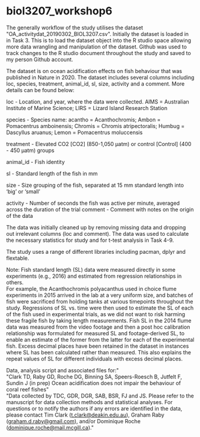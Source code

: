 # biol3207_workshop6

The generally workflow of the study utilises the dataset "OA_activitydat_20190302_BIOL3207.csv". Initially the dataset is loaded in in Task 3. This is to load the dataset object into the R studio space allowing more data wrangling and manipulation of the dataset. Github was used to track changes to the R studio document throughout the study and saved to my person Github account.

The dataset is on ocean acidification effects on fish behaviour that was published in Nature in 2020. The dataset includes several columns including loc, species, treatment, animal_id, sl, size, activity and a comment. More details can be found below:

loc - Location, and year, where the data were collected. AIMS = Australian Institute of Marine Science; LIRS = Lizard Island Research Station

species - Species name: acantho = Acanthochromis; Ambon = Pomacentrus amboinensis; Chromis = Chromis atripectoralis; Humbug = Dascyllus aruanus; Lemon = Pomacentrus moluccensis

treatment - 	Elevated CO2 [CO2] (850-1,050 µatm) or control [Control] (400 - 450 µatm) groups

animal_id - Fish identity

sl - Standard length of the fish in mm

size - Size grouping of the fish, separated at 15 mm standard length into ‘big’ or ‘small’

activity - 	Number of seconds the fish was active per minute, averaged across the duration of the trial
comment - Comment with notes on the origin of the data

The data was initially cleaned up by removing missing data and dropping out irrelevant columns (loc and comment). The data was used to calculate the necessary statistics for study and for t-test analysis in Task 4-9.

The study uses a range of different libraries including pacman, dplyr and flextable.

Note: Fish standard length (SL) data were measured directly in some experiments (e.g., 2016) and estimated from regression relationships in others.  
For example, the Acanthochromis polyacanthus used in choice flume experiments in 2015 arrived in the lab at a very uniform size, and batches of fish 
were sacrificed from holding tanks at various timepoints throughout the study.  Regressions of SL vs. time were then used to estimate the SL of each 
of the fish used in experimental trials, as we did not want to risk harming these fragile fish by taking length measurements.  Fish SL in the 2014 flume 
data was measured from the video footage and then a post hoc calibration relationship was formulated for measured SL and footage-derived SL, to enable 
an estimate of the former from the latter for each of the experimental fish.  Excess decimal places have been retained in the dataset in instances where 
SL has been calculated rather than measured. This also explains the repeat values of SL for different individuals with excess decimal places.

Data, analysis script and associated files for:"			
"Clark TD, Raby GD, Roche DG, Binning SA, Speers-Roesch B, Jutfelt F, Sundin J (in prep) Ocean acidification does not impair the behaviour of coral reef fishes"			
"Data collected by TDC, GDR, DGR, SAB, BSR, FJ and JS. Please refer to the manuscript for data collection methods and statistical analyses. For questions or to notify the authors if any errors are identified in the data, please contact Tim Clark (t.clark@deakin.edu.au), Graham Raby (graham.d.raby@gmail.com), and/or Dominique Roche (dominique.roche@mail.mcgill.ca)."			

